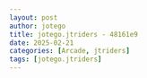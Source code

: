 ```yaml
---
layout: post
author: jotego
title: jotego.jtriders - 48161e9
date: 2025-02-21
categories: [Arcade, jtriders]
tags: [jotego.jtriders]
---
```


